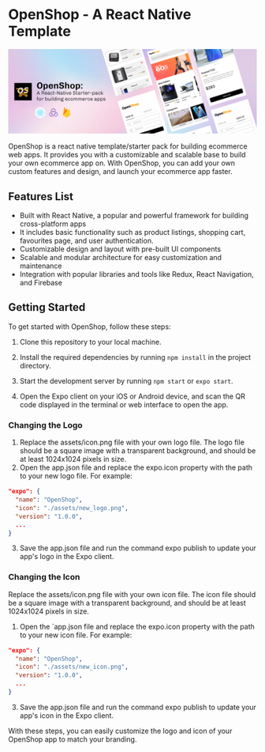 # OpenShop - A React Native Template

<img src="https://raw.githubusercontent.com/avionmission/blog/611dc65e1b2063c7b1228f4a9fe9da8f797e1de6/images/2023/bannerforopenshoprepo.png">

OpenShop is a react native template/starter pack for building ecommerce web apps. It provides you with a customizable and scalable base to build your own ecommerce app on. With OpenShop, you can add your own custom features and design, and launch your ecommerce app faster.

## Features List
* Built with React Native, a popular and powerful framework for building cross-platform apps
* It includes basic functionality such as product listings, shopping cart, favourites page, and user authentication.
* Customizable design and layout with pre-built UI components
* Scalable and modular architecture for easy customization and maintenance
* Integration with popular libraries and tools like Redux, React Navigation, and Firebase

## Getting Started
To get started with OpenShop, follow these steps:

1. Clone this repository to your local machine.

2. Install the required dependencies by running `npm install` in the project directory.

3. Start the development server by running `npm start` or `expo start`.

4. Open the Expo client on your iOS or Android device, and scan the QR code displayed in the terminal or web interface to open the app.

### Changing the Logo
1. Replace the assets/icon.png file with your own logo file. The logo file should be a square image with a transparent background, and should be at least 1024x1024 pixels in size.
2. Open the app.json file and replace the expo.icon property with the path to your new logo file. For example:

```json
"expo": {
  "name": "OpenShop",
  "icon": "./assets/new_logo.png",
  "version": "1.0.0",
  ...
}
```
3. Save the app.json file and run the command expo publish to update your app's logo in the Expo client.

### Changing the Icon
Replace the assets/icon.png file with your own icon file. The icon file should be a square image with a transparent background, and should be at least 1024x1024 pixels in size.

1. Open the `app.json file and replace the expo.icon property with the path to your new icon file. For example:
```json
"expo": {
  "name": "OpenShop",
  "icon": "./assets/new_icon.png",
  "version": "1.0.0",
  ...
}
```
3. Save the app.json file and run the command expo publish to update your app's icon in the Expo client.

With these steps, you can easily customize the logo and icon of your OpenShop app to match your branding.